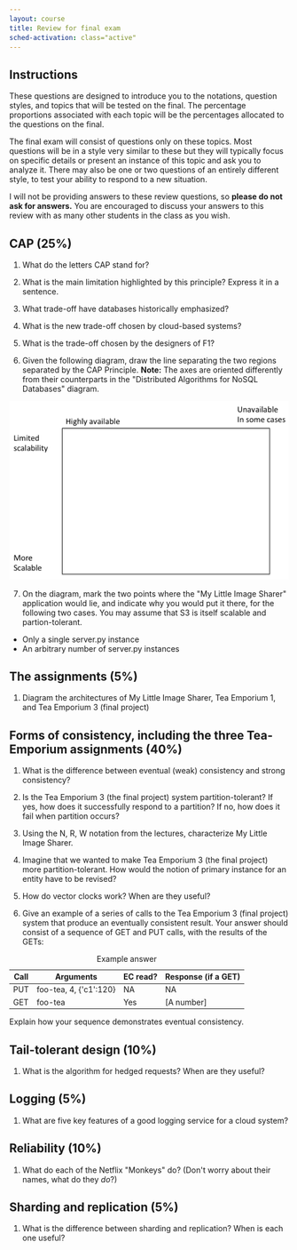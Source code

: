 ```yaml
---
layout: course
title: Review for final exam
sched-activation: class="active"
---
```

## Instructions

These questions are designed to introduce you to the notations,
question styles, and topics that will be tested on the final. The
percentage proportions associated with each topic will be the
percentages allocated to the questions on the final.

The final exam will consist of questions only on these topics. Most
questions will be in a style very similar to these but they will
typically focus on specific details or present an instance of this
topic and ask you to analyze it.  There may also be one or two
questions of an entirely different style, to test your ability to
respond to a new situation.

I will not be providing answers to these review questions, so **please do not
ask for answers.** You are encouraged to discuss your answers to this review
with as many other students in the class as you wish.

## CAP (25%)

1. What do the letters CAP stand for?

2. What is the main limitation highlighted by this principle? Express it in a sentence.





3. What trade-off have databases historically emphasized?


4. What is the new trade-off chosen by cloud-based systems?






5. What is the trade-off chosen by the designers of F1?


6. Given the following diagram, draw the line separating the two
regions separated by the CAP Principle. **Note:** The axes are
oriented differently from their counterparts in the "Distributed
Algorithms for NoSQL Databases" diagram.

<img class="img-responsive" alt="Space of scalability and availability" src="images/scale-avail.png">

7. On the diagram, mark the two points where the "My Little Image Sharer"
application would lie, and indicate why you would put it there, for the following two cases. You
may assume that S3 is itself scalable and partion-tolerant.

  * Only a single server.py instance
  * An arbitrary number of server.py instances






## The assignments (5%)

1. Diagram the architectures of My Little Image Sharer, Tea Emporium 1, and Tea Emporium 3 (final project)



## Forms of consistency, including the three Tea-Emporium assignments (40%)

1. What is the difference between eventual (weak) consistency and strong consistency?

3. Is the Tea Emporium 3 (the final project) system
partition-tolerant? If yes, how does it successfully respond to a
partition? If no, how does it fail when partition occurs?



4. Using the N, R, W notation from the lectures, characterize My Little Image Sharer. 



5. Imagine that we wanted to make Tea Emporium 3 (the final project) more partition-tolerant. How would the notion
of primary instance for an entity have to be revised?







7. How do vector clocks work? When are they useful?




8. Give an example of a series of calls to the Tea Emporium 3 (final project) system that produce an
eventually consistent result. Your answer should consist of a sequence
of GET and PUT calls, with the results of the GETs:

<table class="table">
<caption>Example answer</caption>
<thead>
<tr><th>Call</th><th>Arguments</th><th>EC read?</th><th>Response (if a GET)</th></tr>
</thead>
<tbody>
<tr><td>PUT</td><td>foo-tea, 4, {'c1':120}</td><td>NA</td><td>NA</td></tr>
<tr><td>GET</td><td>foo-tea</td><td>Yes</td><td>[A number]</td></tr>
</tbody>
</table>

Explain how your sequence demonstrates eventual consistency.

## Tail-tolerant design (10%)

1. What is the algorithm for hedged requests? When are they useful?




## Logging (5%)

1. What are five key features of a good logging service for a cloud system?



## Reliability (10%)

1. What do each of the Netflix "Monkeys" do? (Don't worry about their names, what do they _do_?)



## Sharding and replication (5%)

1. What is the difference between sharding and replication? When is each one useful?




